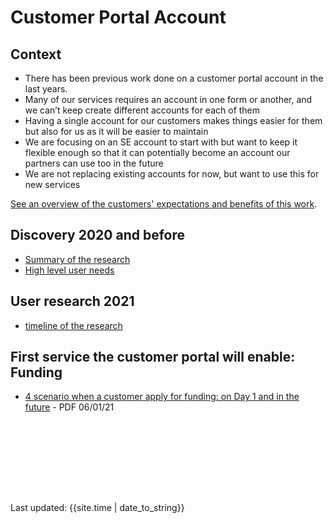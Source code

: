 # Customer Portal Account

## Context
- There has been previous work done on a customer portal account in the last years. 
- Many of our services requires an account in one form or another, and we can’t keep create different accounts for each of them
- Having a single account for our customers makes things easier for them but also for us as it will be easier to maintain
- We are focusing on an SE account to start with but want to keep it flexible enough so that it can potentially become an account our partners can use too in the future
- We are not replacing existing accounts for now, but want to use this for new services

[See an overview of the customers' expectations and benefits of this work](overview/).

## Discovery 2020 and before

- [Summary of the research](research2017-20/)
- [High level user needs](user-needs/)

## User research 2021

- [timeline of the research](timeline/)

## First service the customer portal will enable: Funding

- [4 scenario when a customer apply for funding: on Day 1 and in the future](/files/Apply-for-fund-4-scenario.pdf) - PDF 06/01/21

<br><br>


<br><br><br><br>
<div>Last updated: {{site.time | date_to_string}}</div>
